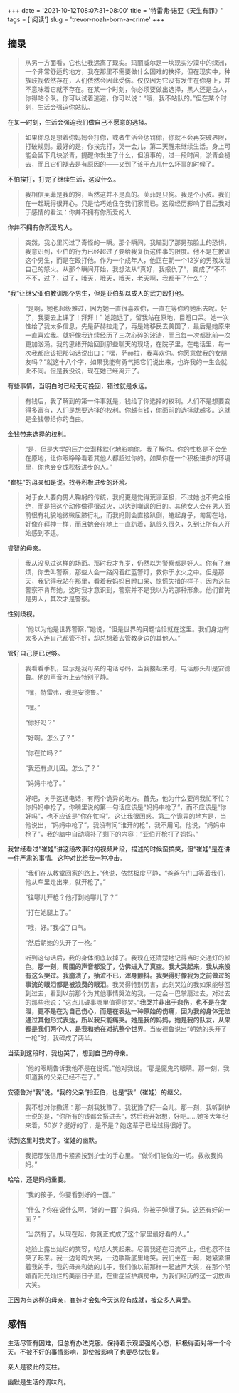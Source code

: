 +++
date = '2021-10-12T08:07:31+08:00'
title = '特雷弗·诺亚《天生有罪》'
tags = ['阅读']
slug = 'trevor-noah-born-a-crime'
+++

## 摘录

> 从另一方面看，它也让我远离了现实。玛丽威尔是一块现实沙漠中的绿洲，一个非常舒适的地方，我在那里不需要做什么困难的抉择，但在现实中，种族歧视依然存在，人们依然会因此受伤。仅仅因为它没有发生在你身上，并不意味着它就不存在。在某一个时刻，你必须要做出选择，黑人还是白人，你得站个队。你可以试着逃避，你可以说：“哦，我不站队的。”但在某个时刻，生活会强迫你站队。

在某一时刻，生活会强迫我们做自己不愿意的选择。

> 如果你总是想着你妈妈会打你，或者生活会惩罚你，你就不会再突破界限，打破规则。最好的是，你挨完打，哭一会儿，第二天醒来继续生活。身上可能会留下几块淤青，提醒你发生了什么，但没事的，过一段时间，淤青会褪去，而且它们褪去是有原因的——又到了该干点儿什么坏事的时候了。

不怕挨打，打完了继续生活，这没什么。

> 我相信芙菲是我的狗，当然这并不是真的。芙菲是只狗。我是个小孩。我们在一起玩得很开心。只是恰巧她住在我们家而已。这段经历影响了日后我对于感情的看法：你并不拥有你所爱的人

你并不拥有你所爱的人。

> 突然，我心里闪过了奇怪的一瞬。那个瞬间，我瞄到了那男孩脸上的恐惧，我意识到，亚伯的行为已经超过了要给我复仇这件事的限度。他不是在教训这个男生，而是在殴打他。作为一个成年人，他正在朝一个12岁的男孩发泄自己的怒火。从那个瞬间开始，我想法从“真好，我报仇了”，变成了“不不不不，过了，过了，哦天，哦天，哦天，老天啊，我都干了什么”？

“我”让继父亚伯教训那个男生，但是亚伯却以成人的武力殴打他。

> “是啊，她也超级难过，因为她一直很喜欢你，一直在等你约她出去呢。好了，我要去上课了！拜拜！” 她跑远了，留我站在原地，目瞪口呆。她一次性给了我太多信息，先是萨赫拉走了，再是她移民去美国了，最后是她原来一直喜欢我。就好像我连续经历了三次心碎的波涛，而且每一次都比前一次更加汹涌。我的思绪开始回到那些聊天的现场，在院子里，在电话里，每一次我都应该把那句话说出口：“嘿，萨赫拉，我喜欢你。你愿意做我的女朋友吗？”就这十八个字，如果我能有勇气把它们说出来，也许我的一生会就此不同。但是我没说，现在她已经离开了。

有些事情，当明白时已经无可挽回，错过就是永远。

> 有钱后，我了解到的第一件事就是，钱给了你选择的权利。人们不是想要变得多富有，人们是想要选择的权利。你越有钱，你面前的选择就越多。这就是金钱带给你的自由。

金钱带来选择的权利。

> “是，但是大学的压力会潜移默化地影响你。我了解你。你的性格是不会坐在原地，让你眼睁睁看着其他人都超过你的。如果你在一个积极进步的环境里，你也会变成积极进步的人。”

“崔娃”的母亲如是说。找寻积极进步的环境。

> 对于女人要向男人鞠躬的传统，我妈更是觉得荒谬至极，不过她也不完全拒绝，而是把这个动作做得很过火，以达到嘲讽的目的。其他女人会在男人面前很有礼貌地微微屈膝行礼，而我妈则会直接趴倒，蜷起身子，匍匐在地，好像在拜神一样，而且她会在地上一直趴着，趴很久很久，久到让所有人开始感到不适。

睿智的母亲。

> 我从没见过这样的场面。那时我才九岁，仍然以为警察都是好人。你有了麻烦，你去叫警察，那些人会一路闪着红蓝警灯，救你于水火之中。但是那天，我记得我站在那里，看着我妈妈目瞪口呆、惊慌失措的样子，因为这些警察不肯帮她。这时我才意识到，警察并不是我以为的那种形象。他们首先是男人，其次才是警察。

性别歧视。

> “他以为他是世界警察，”她说，“但是世界的问题恰恰就在这里。我们身边有太多人连自己都管不好，却总想着去管教身边的其他人。”

管好自己便已足够。

> 我看看手机，显示是我母亲的电话号码，当我接起来时，电话那头却是安德鲁。他的声音听上去特别平静。
>
> “嘿，特雷弗，我是安德鲁。”
>
> “嘿。”
>
> “你好吗？”
>
> “好啊。怎么了？”
>
> “你在忙吗？”
>
> “我还有点儿困。怎么了？”
>
> “妈妈中枪了。”
>
> 好吧，关于这通电话，有两个诡异的地方。首先，他为什么要问我忙不忙？你妈妈中枪了，你嘴里说的第一句话应该是“妈妈中枪了”，而不应该是“你好吗”，也不应该是“你在忙吗”。这让我很困惑。第二个诡异的地方是，当他说出，“妈妈中枪了”，我没有问“谁开的枪”，我不用问。他说，“妈妈中枪了”，我的脑中自动填补了剩下的内容：“亚伯开枪打了妈妈。”

我曾经看过“崔娃”讲这段故事时的视频片段，描述的时候蛮搞笑，但“崔娃”是在讲一件严肃的事情。这种对比给我一种冲击。

> “我们在从教堂回家的路上，”他说，依然极度平静，“爸爸在门口等着我们，他从车里走出来，就开枪了。”
>
> “往哪儿开枪？他打到她哪儿了？”
>
> “打在她腿上了。”
>
> “哦，好。”我松了口气。
>
> “然后朝她的头开了一枪。”
>
> 听到这句话后，我的身体彻底软掉了。我现在还清楚地记得当时交通灯的颜色。**那一刻，周围的声音都没了，仿佛进入了真空。我大哭起来，我从来没有这么哭过。我崩溃了，抽泣不已，浑身颤抖。我哭得好像我为之前做过的事流的眼泪都是被浪费的眼泪**。我哭得特别厉害，此刻哭泣的我如果能够回到过去，看到以前那个为其他事情哭泣的我，一定会一巴掌扇过去，对过去的那些我说：“这点儿破事哪里值得你哭。”**我哭并非出于悲伤，也不是在发泄，更不是在为自己伤心，而是在表达一种原始的伤痛，因为我的身体无法通过其他形式表达，所以我只能痛哭。她是我的妈妈，她是我的队友，从来都是我们两个人，是我和她在对抗整个世界**。当安德鲁说出“朝她的头开了一枪”时，我碎成了两半。

当读到这段时，我也哭了，想到自己的母亲。

> “他的眼睛告诉我他不是在说谎。”他对我说。“那是魔鬼的眼睛。那一刻，我知道我的父亲已经不在了。”

安德鲁对“我”说。“我的父亲”指亚伯，也是“我”（崔娃）的继父。

> 我不想对你撒谎：那一刻我犹豫了。我犹豫了好一会儿。那一刻，我听到护士说的是，“你所有的钱都会搭进去”，然后我开始想，好吧……她多大年纪来着，50岁？挺好的了，是不是？她这辈子已经过得很好了。

读到这里时我笑了。崔娃的幽默。

> 我把那张信用卡紧紧按到护士的手心里。 “做你们能做的一切。救救我妈妈。”

哈哈，还是妈妈重要。

> “我的孩子，你要看到好的一面。”
>
> “什么？你在说什么啊，‘好的一面’？妈妈，你被子弹爆了头。这还有好的一面？”
>
> “当然有了。从现在起，你就正式成了这个家里最好看的人。”
>
> 她脸上露出灿烂的笑容，哈哈大笑起来。尽管我还在泪流不止，但也忍不住笑了起来。我一边号啕大哭，一边歇斯底里地笑。我们坐在一起，她紧紧攥着我的手，我的母亲和她的儿子，我们像以前那样一起放声大笑，在那个明媚而阳光灿烂的美丽日子里，在重症监护病房中，为我们经历的这一切放声大笑。

正因为有这样的母亲，崔娃才会如今天这般有成就，被众多人喜爱。

## 感悟

生活尽管有困难，但总有办法克服。保持着乐观坚强的心态，积极得面对每一个今天。不被不好的事情影响，即使被影响了也要尽快恢复。

亲人是彼此的支柱。

幽默是生活的调味剂。
